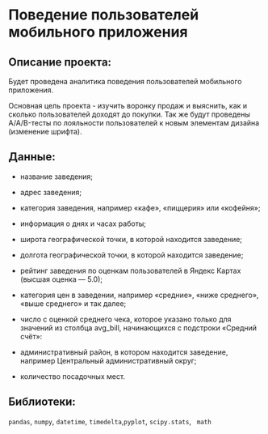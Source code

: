 # Поведение пользователей мобильного приложения

## Описание проекта:
Будет проведена аналитика поведения пользователей мобильного приложения.

Основная цель проекта - изучить воронку продаж и выяснить, как и сколько пользователей доходят до покупки. Так же будут проведены A/A/B-тесты по лояльности пользователей 
к новым элементам дизайна (изменение шрифта).

## Данные: 

- название заведения;

- адрес заведения;

- категория заведения, например «кафе», «пиццерия» или «кофейня»;

- информация о днях и часах работы;

- широта географической точки, в которой находится заведение;

- долгота географической точки, в которой находится заведение;

- рейтинг заведения по оценкам пользователей в Яндекс Картах (высшая оценка — 5.0);

- категория цен в заведении, например «средние», «ниже среднего», «выше среднего» и так далее;

-  число с оценкой среднего чека, которое указано только для значений из столбца avg_bill, начинающихся с подстроки «Средний счёт»:

- административный район, в котором находится заведение, например Центральный административный округ;

- количество посадочных мест.

## Библиотеки:

`pandas`, `numpy`, `datetime`, `timedelta`,`pyplot`, `scipy.stats`, ` math`
